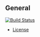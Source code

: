 ## General

[![Build Status](https://travis-ci.org/cinhtau/strechy-elastic-rest-client.svg?branch=master)](https://travis-ci.org/cinhtau/strechy-elastic-rest-client)

* [License](LICENSE)